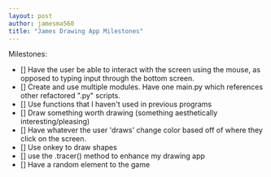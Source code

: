 ```yaml
---
layout: post
author: jamesma560
title: "James Drawing App Milestones"
---
```


Milestones:

- [] Have the user be able to interact with the screen using the mouse, as opposed to typing input through the bottom screen.
- [] Create and use multiple modules. Have one main.py which references other refactored ".py" scripts. 
- [] Use functions that I haven't used in previous programs
- [] Draw something worth drawing (something aesthetically interesting/pleasing)
- [] Have whatever the user 'draws' change color based off of where they click on the screen. 
- [] Use onkey to draw shapes
- [] use the .tracer() method to enhance my drawing app
- [] Have a random element to the game

